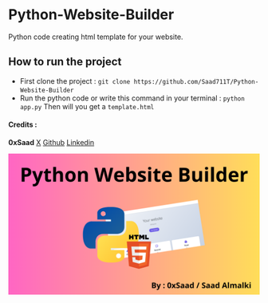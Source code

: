 # Python-Website-Builder
Python code creating html template for your website.

## How to run the project
- First clone the project : `git clone https://github.com/Saad711T/Python-Website-Builder`
- Run the python code or write this command in your terminal : `python app.py` Then will you get a `template.html`


#### Credits :
**0xSaad**
[X](https://x.com/0xdonzdev)
[Github](https://github.com/Saad711T)
[Linkedin](https://www.linkedin.com/in/saadalmalki711)

![Image](pythonwebbuild.png)
